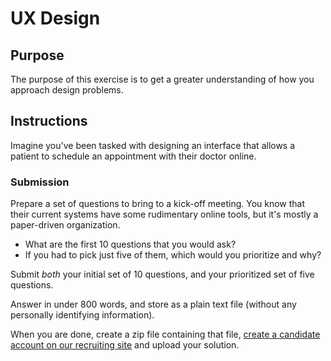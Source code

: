 UX Design
=================

## Purpose

The purpose of this exercise is to get a greater understanding of how you approach design problems.

## Instructions

Imagine you've been tasked with designing an interface that allows a patient to schedule an appointment with their doctor online.

### Submission

Prepare a set of questions to bring to a kick-off meeting. You know that their current systems have some rudimentary online tools, but it's mostly a paper-driven organization.

- What are the first 10 questions that you would ask?
- If you had to pick just five of them, which would you prioritize and why? 

Submit *both* your initial set of 10 questions, and your prioritized set of five questions.

Answer in under 800 words, and store as a plain text file (without any personally identifying information).

When you are done, create a zip file containing that file, [create a candidate account on our recruiting site](https://people.adhoc.team/) and upload your solution.
